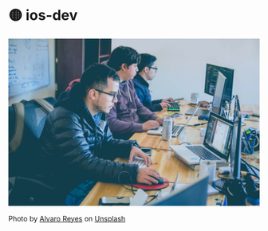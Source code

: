 # 🟡 ios-dev



![](.gitbook/assets/alvaro-reyes-lxx1hwmp67e-unsplash.jpg)

Photo by [Alvaro Reyes](https://unsplash.com/@alvarordesign?utm_source=unsplash&utm_medium=referral&utm_content=creditCopyText) on [Unsplash](/?utm_source=unsplash&utm_medium=referral&utm_content=creditCopyText)

